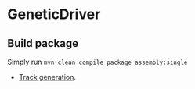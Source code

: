# GeneticDriver

## Build package

Simply run
```mvn clean compile package assembly:single```

- [Track generation](https://pdfs.semanticscholar.org/e263/3f542e8e9b673e98c68d0e6e6c6d13fe5ed0.pdf).
